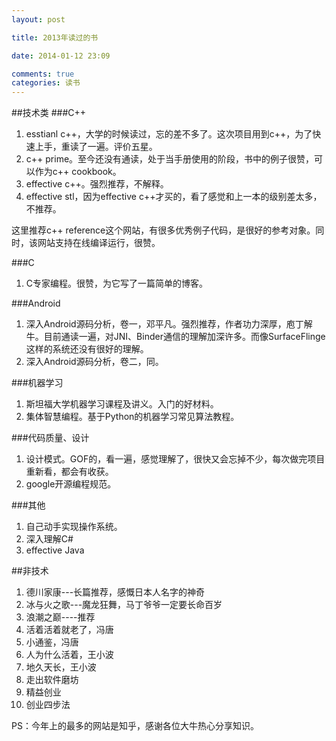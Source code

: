 ```yaml
---
layout: post

title: 2013年读过的书

date: 2014-01-12 23:09

comments: true
categories: 读书
---
```



##技术类
###C++

1. esstianl c++，大学的时候读过，忘的差不多了。这次项目用到c++，为了快速上手，重读了一遍。评价五星。
2. c++ prime。至今还没有通读，处于当手册使用的阶段，书中的例子很赞，可以作为c++ cookbook。
3. effective c++。强烈推荐，不解释。
4. effective stl，因为effective c++才买的，看了感觉和上一本的级别差太多，不推荐。

这里推荐c++ reference这个网站，有很多优秀例子代码，是很好的参考对象。同时，该网站支持在线编译运行，很赞。

###C
1. C专家编程。很赞，为它写了一篇简单的博客。

###Android
1. 深入Android源码分析，卷一，邓平凡。强烈推荐，作者功力深厚，庖丁解牛。目前通读一遍，对JNI、Binder通信的理解加深许多。而像SurfaceFlinge这样的系统还没有很好的理解。
2. 深入Android源码分析，卷二，同。

###机器学习
1. 斯坦福大学机器学习课程及讲义。入门的好材料。
2. 集体智慧编程。基于Python的机器学习常见算法教程。

###代码质量、设计
1. 设计模式。GOF的，看一遍，感觉理解了，很快又会忘掉不少，每次做完项目重新看，都会有收获。
2. google开源编程规范。

###其他
1. 自己动手实现操作系统。
2. 深入理解C#
3. effective Java

##非技术

1. 德川家康---长篇推荐，感慨日本人名字的神奇
2. 冰与火之歌---魔龙狂舞，马丁爷爷一定要长命百岁
3. 浪潮之巅----推荐
4. 活着活着就老了，冯唐
5. 小通鉴，冯唐
6. 人为什么活着，王小波
7. 地久天长，王小波
8. 走出软件磨坊
9. 精益创业
10. 创业四步法


PS：今年上的最多的网站是知乎，感谢各位大牛热心分享知识。
